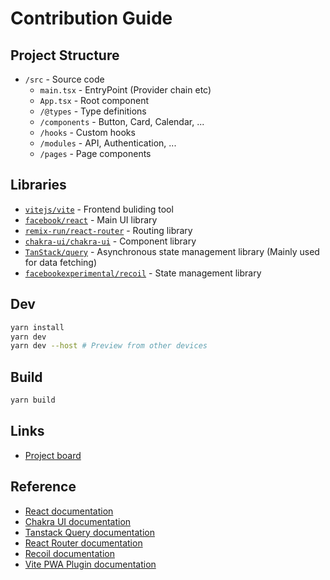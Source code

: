 # Contribution Guide

## Project Structure

- `/src` - Source code
  - `main.tsx` - EntryPoint (Provider chain etc)
  - `App.tsx` - Root component
  - `/@types` - Type definitions
  - `/components` - Button, Card, Calendar, ...
  - `/hooks` - Custom hooks
  - `/modules` - API, Authentication, ...
  - `/pages` - Page components

## Libraries

- [`vitejs/vite`](https://vitejs.dev/) - Frontend buliding tool
- [`facebook/react`](https://reactjs.org/) - Main UI library
- [`remix-run/react-router`](https://reactrouter.com/en/v6.3.0) - Routing library
- [`chakra-ui/chakra-ui`](https://chakra-ui.com/) - Component library
- [`TanStack/query`](https://tanstack.com/query/v4) - Asynchronous state management library (Mainly used for data fetching)
- [`facebookexperimental/recoil`](https://recoiljs.org/) - State management library

## Dev

```bash
yarn install
yarn dev
yarn dev --host # Preview from other devices
```

## Build

```bash
yarn build
```

## Links

- [Project board](https://github.com/orgs/Hato-org/projects/1)

## Reference

- [React documentation](https://reactjs.org/)
- [Chakra UI documentation](https://chakra-ui.com/)
- [Tanstack Query documentation](https://tanstack.com/query/v4)
- [React Router documentation](https://reactrouter.com/en/v6.3.0)
- [Recoil documentation](https://recoiljs.org/)
- [Vite PWA Plugin documentation](https://vite-plugin-pwa.netlify.app/)
